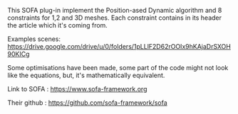 This SOFA plug-in implement the Position-ased Dynamic algorithm and 8 constraints for 1,2 and 3D meshes.
Each constraint contains in its header the article which it's coming from.

Examples scenes:
https://drive.google.com/drive/u/0/folders/1pLLlF2D62rOOIx9hKAjaDrSXOH90KICg

Some optimisations have been made, some part of the code might not look like the equations, but, it's mathematically equivalent.

Link to SOFA : https://www.sofa-framework.org

Their github : https://github.com/sofa-framework/sofa
